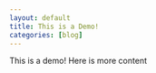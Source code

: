 ```yaml
---
layout: default
title: This is a Demo!
categories: [blog]
---
```


This is a demo!
Here is more content
